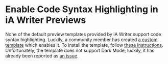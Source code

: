 # Enable Code Syntax Highlighting in iA Writer Previews

None of the default preview templates provided by iA Writer support code syntax highlighting. Luckily, a community member has created [a custom template](https://github.com/jhermsmeier/github-math-iatemplate) which enables it. To install the template, follow [these instructions](https://github.com/iainc/iA-Writer-Templates#ios). Unfortunately, the template does not support Dark Mode; luckily, it has already been reported as [an issue](https://github.com/jhermsmeier/github-math-iatemplate/issues/4).

